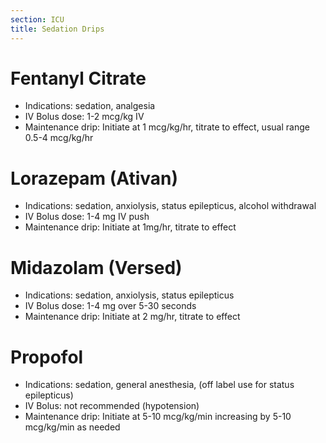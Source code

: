 ```yaml
---
section: ICU
title: Sedation Drips
---
```


# Fentanyl Citrate
- Indications:  sedation, analgesia
- IV Bolus dose: 1-2 mcg/kg IV
- Maintenance drip: Initiate at 1 mcg/kg/hr, titrate to effect, usual range 0.5-4 mcg/kg/hr

# Lorazepam (Ativan)
- Indications: sedation, anxiolysis, status epilepticus, alcohol withdrawal
- IV Bolus dose: 1-4 mg IV push
- Maintenance drip:  Initiate at 1mg/hr, titrate to effect

# Midazolam (Versed)
- Indications: sedation, anxiolysis, status epilepticus
- IV Bolus dose: 1-4 mg over 5-30 seconds
- Maintenance drip: Initiate at 2 mg/hr, titrate to effect

# Propofol
- Indications: sedation, general anesthesia, (off label use for status epilepticus)
- IV Bolus: not recommended (hypotension)
- Maintenance drip: Initiate at 5-10 mcg/kg/min increasing by 5-10 mcg/kg/min as needed
